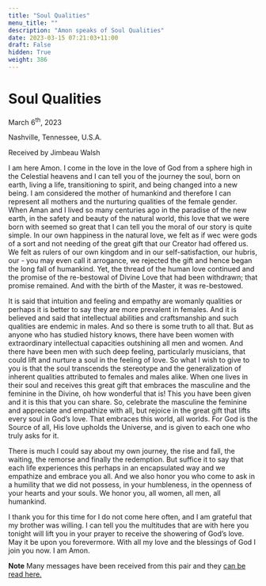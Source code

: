 ```yaml
---
title: "Soul Qualities"
menu_title: ""
description: "Amon speaks of Soul Qualities"
date: 2023-03-15 07:21:03+11:00
draft: False
hidden: True
weight: 386
---
```

# Soul Qualities

March 6<sup>th</sup>, 2023

Nashville, Tennessee, U.S.A.

Received by Jimbeau Walsh  



I am here Amon. I come in the love in the love of God from a sphere high in the Celestial heavens and I can tell you of the journey the soul, born on earth, living a life, transitioning to spirit, and being changed into a new being. I am considered the mother of humankind and therefore I can represent all mothers and the nurturing qualities of the female gender. When Aman and I lived so many centuries ago in the paradise of the new earth, in the safety and beauty of the natural world, this love that we were born with seemed so great that I can tell you the moral of our story is quite simple. In our own happiness in the natural love, we felt as if wec were gods of a sort and not needing of the great gift that our Creator had offered us. We felt as rulers of our own kingdom and in our self-satisfaction, our hubris, our - you may even call it arrogance, we rejected the gift and hence began the long fall of humankind. Yet, the thread of the human love continued and the promise of the re-bestowal of Divine Love that had been withdrawn; that promise remained. And with the birth of the Master, it was re-bestowed. 
    
It is said that intuition and feeling and empathy are womanly qualities or perhaps it is better to say they are more prevalent in females. And it is believed and said that intellectual abilities and craftsmanship and such qualities are endemic in males. And so there is some truth to all that. But as anyone who has studied history knows, there have been women with extraordinary intellectual capacities outshining all men and women. And there have been men with such deep feeling, particularly musicians, that could lift and nurture a soul in the feeling of love. So what I wish to give to you is that the soul transcends the stereotype and the generalization of inherent qualities attributed to females and males alike. When one lives in their soul and receives this great gift that embraces the masculine and the feminine in the Divine, oh how wonderful that is! This you have been given and it is this that you can share. So, celebrate the masculine the feminine and appreciate and empathize with all, but rejoice in the great gift that lifts every soul in God’s love. That embraces this world, all worlds. For God is the Source of all, His love upholds the Universe, and is given to each one who truly asks for it. 

There is much I could say about my own journey, the rise and fall, the waiting, the remorse and finally the redemption. But suffice it to say that each life experiences this perhaps in an encapsulated way and we empathize and embrace you all. And we also honor you who come to ask in a humility that we did not possess, in your humbleness, in the openness of your hearts and your souls. We honor you, all women, all men, all humankind. 
     
I thank you for this time for I do not come here often, and I am grateful that my brother was willing. I can tell you the multitudes that are with here you tonight will lift you in your prayer to receive the showering of God’s love. May it be upon you forevermore. With all my love and the blessings of God I join you now. I am Amon.

**Note** Many messages have been received from this pair and they [can be read here.](https://new-birth.net/padgetts-messages/genesis-revisited-hearing-adam-and-eve/)